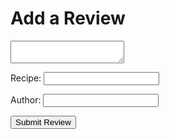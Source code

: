<html>
  <head>
    <script>
      function addReview() {
        const reviewText = document.getElementById('review-text').value;
        const reviewRecipe = document.getElementById('review-recipe').value;
        const reviewAuthor = document.getElementById('review-author').value;
        fetch('http://everittcheng.tk/reviews', {
          method: 'POST',
          headers: { 'Content-Type': 'application/json' },
          body: JSON.stringify({
            text: reviewText,
            recipe: reviewRecipe,
            author: reviewAuthor
          })
        })
        .then(response => response.json())
        .then(data => {
          console.log(data);
        })
        .catch(error => {
          console.error(error);
        });
      }
    </script>
  </head>
  <body>
    <h1>Add a Review</h1>
    <p>
      <textarea id="review-text"></textarea>
    </p>
    <p>
      Recipe: <input type="text" id="review-recipe">
    </p>
    <p>
      Author: <input type="text" id="review-author">
    </p>
    <button onclick="addReview()">Submit Review</button>
  </body>
</html>
